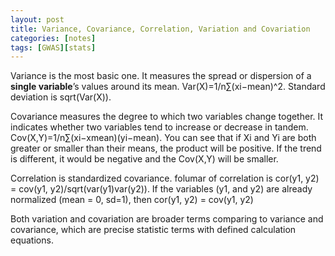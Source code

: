 ```yaml
---
layout: post
title: Variance, Covariance, Correlation, Variation and Covariation
categories: [notes]
tags: [GWAS][stats]
---
```





Variance is the most basic one. It measures the spread or dispersion of a __single variable__’s values around its mean. Var(X)=1/n∑​(xi​−mean)^2. Standard deviation is sqrt(Var(X)).

Covariance measures the degree to which two variables change together. It indicates whether two variables tend to increase or decrease in tandem. Cov(X,Y)=1/n∑​(xi​−xmean)(yi​−mean​). You can see that if Xi and Yi are both greater or smaller than their means, the product will be positive. If the trend is different, it would be negative and the Cov(X,Y) will be smaller. 

Correlation is standardized covariance. folumar of correlation is cor(y1, y2) = cov(y1, y2)/sqrt(var(y1)var(y2)). If the variables (y1, and y2) are already normalized (mean = 0, sd=1), then cor(y1, y2) = cov(y1, y2)

Both variation and covariation are broader terms comparing to variance and covariance, which are precise statistic terms with defined calculation equations.

